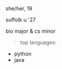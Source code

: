 she/her, 19 

suffolk u '27

bio major & cs minor

> top languages:
- python
- java

<!---
loveandlv13/loveandlv13 is a ✨ special ✨ repository because its `README.md` (this file) appears on your GitHub profile.
You can click the Preview link to take a look at your changes.
--->
